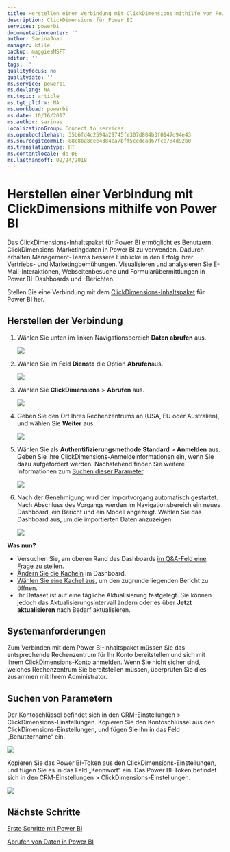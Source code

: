 ```yaml
---
title: Herstellen einer Verbindung mit ClickDimensions mithilfe von Power BI
description: ClickDimensions für Power BI
services: powerbi
documentationcenter: ''
author: SarinaJoan
manager: kfile
backup: maggiesMSFT
editor: ''
tags: ''
qualityfocus: no
qualitydate: ''
ms.service: powerbi
ms.devlang: NA
ms.topic: article
ms.tgt_pltfrm: NA
ms.workload: powerbi
ms.date: 10/16/2017
ms.author: sarinas
LocalizationGroup: Connect to services
ms.openlocfilehash: 35b6fd4c2594a29745fe307d804b3f0147d94e43
ms.sourcegitcommit: 88c8ba8dee4384ea7bff5cedcad67fce784d92b0
ms.translationtype: HT
ms.contentlocale: de-DE
ms.lasthandoff: 02/24/2018
---
```

# <a name="connect-to-clickdimensions-with-power-bi"></a>Herstellen einer Verbindung mit ClickDimensions mithilfe von Power BI
Das ClickDimensions-Inhaltspaket für Power BI ermöglicht es Benutzern, ClickDimensions-Marketingdaten in Power BI zu verwenden. Dadurch erhalten Management-Teams bessere Einblicke in den Erfolg ihrer Vertriebs- und Marketingbemühungen. Visualisieren und analysieren Sie E-Mail-Interaktionen, Webseitenbesuche und Formularübermittlungen in Power BI-Dashboards und -Berichten.

Stellen Sie eine Verbindung mit dem [ClickDimensions-Inhaltspaket](https://app.powerbi.com/getdata/services/click-dimensions) für Power BI her.

## <a name="how-to-connect"></a>Herstellen der Verbindung
1. Wählen Sie unten im linken Navigationsbereich **Daten abrufen** aus.
   
   ![](media/service-connect-to-clickdimensions/getdata.png)
2. Wählen Sie im Feld **Dienste** die Option **Abrufen**aus.
   
   ![](media/service-connect-to-clickdimensions/services.png)
3. Wählen Sie **ClickDimensions** \> **Abrufen** aus.
   
   ![](media/service-connect-to-clickdimensions/clickdimensions.png)
4. Geben Sie den Ort Ihres Rechenzentrums an (USA, EU oder Australien), und wählen Sie **Weiter** aus.
   
   ![](media/service-connect-to-clickdimensions/params.png)
5. Wählen Sie als **Authentifizierungsmethode** **Standard** \> **Anmelden** aus. Geben Sie Ihre ClickDimensions-Anmeldeinformationen ein, wenn Sie dazu aufgefordert werden. Nachstehend finden Sie weitere Informationen zum [Suchen dieser Parameter](#FindingParams).
   
    ![](media/service-connect-to-clickdimensions/creds.png)
6. Nach der Genehmigung wird der Importvorgang automatisch gestartet. Nach Abschluss des Vorgangs werden im Navigationsbereich ein neues Dashboard, ein Bericht und ein Modell angezeigt. Wählen Sie das Dashboard aus, um die importierten Daten anzuzeigen.
   
     ![](media/service-connect-to-clickdimensions/dashboard.png)

**Was nun?**

* Versuchen Sie, am oberen Rand des Dashboards [im Q&A-Feld eine Frage zu stellen](power-bi-q-and-a.md).
* [Ändern Sie die Kacheln](service-dashboard-edit-tile.md) im Dashboard.
* [Wählen Sie eine Kachel aus](service-dashboard-tiles.md), um den zugrunde liegenden Bericht zu öffnen.
* Ihr Dataset ist auf eine tägliche Aktualisierung festgelegt. Sie können jedoch das Aktualisierungsintervall ändern oder es über **Jetzt aktualisieren** nach Bedarf aktualisieren.

## <a name="system-requirements"></a>Systemanforderungen
Zum Verbinden mit dem Power BI-Inhaltspaket müssen Sie das entsprechende Rechenzentrum für Ihr Konto bereitstellen und sich mit Ihrem ClickDimensions-Konto anmelden. Wenn Sie nicht sicher sind, welches Rechenzentrum Sie bereitstellen müssen, überprüfen Sie dies zusammen mit Ihrem Administrator.

<a name="FindingParams"></a>

## <a name="finding-parameters"></a>Suchen von Parametern
Der Kontoschlüssel befindet sich in den CRM-Einstellungen \> ClickDimensions-Einstellungen. Kopieren Sie den Kontoschlüssel aus den ClickDimensions-Einstellungen, und fügen Sie ihn in das Feld „Benutzername“ ein.  

![](media/service-connect-to-clickdimensions/crm.png)  

Kopieren Sie das Power BI-Token aus den ClickDimensions-Einstellungen, und fügen Sie es in das Feld „Kennwort“ ein. Das Power BI-Token befindet sich in den CRM-Einstellungen \> ClickDimensions-Einstellungen.  

![](media/service-connect-to-clickdimensions/crm2.png)  

## <a name="next-steps"></a>Nächste Schritte
[Erste Schritte mit Power BI](service-get-started.md)

[Abrufen von Daten in Power BI](service-get-data.md)

